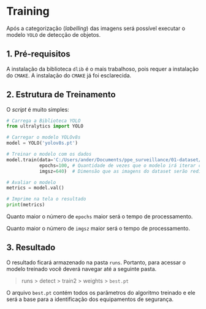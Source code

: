 # Training

Após a categorização (_labelling_) das imagens será possível executar o modelo `YOLO` de detecção de objetos.

## 1. Pré-requisitos

A instalação da biblioteca `dlib` é o mais trabalhoso, pois requer a instalação do `CMAKE`. A instalação do `CMAKE` já foi esclarecida.

## 2. Estrutura de Treinamento

O _script_ é muito simples:

```py
# Carrega a Biblioteca YOLO
from ultralytics import YOLO

# Carregar o modelo YOLOv8s
model = YOLO('yolov8s.pt')

# Treinar o modelo com os dados
model.train(data='C:/Users/ander/Documents/ppe_surveillance/01-dataset/data.yaml',
            epochs=100, # Quantidade de vezes que o modelo irá iterar cada imagem do dataset
            imgsz=640)  # Dimensão que as imagens do dataset serão redimensionadas (640x640 pixels)

# Avaliar o modelo
metrics = model.val()

# Imprime na tela o resultado
print(metrics)
```

Quanto maior o número de `epochs` maior será o tempo de processamento.

Quanto maior o número de `imgsz` maior será o tempo de processamento.

## 3. Resultado

O resultado ficará armazenado na pasta `runs`. Portanto, para acessar o modelo treinado você deverá navegar até a seguinte pasta.

> runs > detect > train2 > weights > `best.pt`

O arquivo `best.pt` contém todos os parâmetros do algoritmo treinado e ele será a base para a identificação dos equipamentos de segurança.

